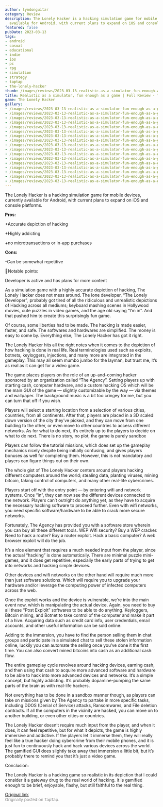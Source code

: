 ```yaml
---
author: lyndonguitar
category: Review
description: The Lonely Hacker is a hacking simulation game for mobile devices, currently
  available for Android, with current plans to expand on iOS and console platforms.
featured: false
pubDate: 2023-03-13
tags:
- android
- casual
- educational
- indie
- ios
- pc
- rpg
- simulation
- strategy
- taptap
- the-lonely-hacker
thumb: /images/reviews/2023-03-13-realistic-as-a-simulator-fun-enough-as-a-game--full-review---the-lonely-hacker-0.avif
title: Realistic as a simulator, fun enough as a game | Full Review - The Lonely Hacker
game: The Lonely Hacker
gallery:
- /images/reviews/2023-03-13-realistic-as-a-simulator-fun-enough-as-a-game--full-review---the-lonely-hacker-0.avif
- /images/reviews/2023-03-13-realistic-as-a-simulator-fun-enough-as-a-game--full-review---the-lonely-hacker-1.avif
- /images/reviews/2023-03-13-realistic-as-a-simulator-fun-enough-as-a-game--full-review---the-lonely-hacker-2.avif
- /images/reviews/2023-03-13-realistic-as-a-simulator-fun-enough-as-a-game--full-review---the-lonely-hacker-3.avif
- /images/reviews/2023-03-13-realistic-as-a-simulator-fun-enough-as-a-game--full-review---the-lonely-hacker-4.avif
- /images/reviews/2023-03-13-realistic-as-a-simulator-fun-enough-as-a-game--full-review---the-lonely-hacker-5.avif
- /images/reviews/2023-03-13-realistic-as-a-simulator-fun-enough-as-a-game--full-review---the-lonely-hacker-6.avif
- /images/reviews/2023-03-13-realistic-as-a-simulator-fun-enough-as-a-game--full-review---the-lonely-hacker-7.avif
- /images/reviews/2023-03-13-realistic-as-a-simulator-fun-enough-as-a-game--full-review---the-lonely-hacker-8.avif
- /images/reviews/2023-03-13-realistic-as-a-simulator-fun-enough-as-a-game--full-review---the-lonely-hacker-9.avif
- /images/reviews/2023-03-13-realistic-as-a-simulator-fun-enough-as-a-game--full-review---the-lonely-hacker-10.avif
- /images/reviews/2023-03-13-realistic-as-a-simulator-fun-enough-as-a-game--full-review---the-lonely-hacker-11.avif
- /images/reviews/2023-03-13-realistic-as-a-simulator-fun-enough-as-a-game--full-review---the-lonely-hacker-12.avif
- /images/reviews/2023-03-13-realistic-as-a-simulator-fun-enough-as-a-game--full-review---the-lonely-hacker-13.avif
- /images/reviews/2023-03-13-realistic-as-a-simulator-fun-enough-as-a-game--full-review---the-lonely-hacker-14.avif
- /images/reviews/2023-03-13-realistic-as-a-simulator-fun-enough-as-a-game--full-review---the-lonely-hacker-15.avif
- /images/reviews/2023-03-13-realistic-as-a-simulator-fun-enough-as-a-game--full-review---the-lonely-hacker-16.avif
---
```

The Lonely Hacker is a hacking simulation game for mobile devices, currently available for Android, with current plans to expand on iOS and console platforms.


**Pros:**


+Accurate depiction of hacking

+Highly addicting

+no microtransactions or in-app purchases


**Cons:**


-Can be somewhat repetitive

📝Notable points:

Developer is active and has plans for more content

As a simulation game with a highly accurate depiction of hacking, The Lonely Hacker does not mess around. The lone developer, “The Lonely Developer", probably got tired of all the ridiculous and unrealistic depictions of Hacking across all mediums; keyboard mashing scenes in Hollywood movies, cute puzzles in video games, and the age old saying “I’m in”. And that pushed him to create this surprisingly fun game.

Of course, some liberties had to be made. The hacking is made easier, faster, and safe. The softwares and hardwares are simplified. The money is easy to come by. Everything else, The Lonely Hacker has got it right.

The Lonely Hacker hits all the right notes when it comes to the depiction of how hacking is done in real life. Real terminologies used such as exploits, botnets, keyloggers, injections, and many more are integrated in the gameplay. This may all seem mumbo jumbo for the layman, but trust me, it’s as real as it can get for a video game.

The game places players on the role of an up-and-coming hacker sponsored by an organization called “The Agency”. Setting players up with starting cash, computer hardware, and a custom hacking OS which will be the main GUI of the game — slightly customizable by the way — via themes and wallpaper. The background music is a bit too cringey for me, but you can turn that off if you wish.

Players will select a starting location from a selection of various cities, countries, from all continents. After that, players are placed in a 3D scaled down version of the city they’ve picked, and they can move from one building to the other, or even move to other countries to access different networks. As for what to do next, it’s entirely up to the players to decide on what to do next. There is no story, no plot, the game is purely sandbox

Players can follow the tutorial missions, which does set up the gameplay mechanics nicely despite being initially confusing, and gives players bonuses as well for completing them. However, this is not mandatory and players can figure things out on their own.

The whole gist of The Lonely Hacker centers around players hacking different computers around the world; stealing data, planting viruses, mining bitcoin, taking control of computers, and many other real-life cybercrimes.

Players start off with the entry point — by entering wifi and network systems. Once “in”, they can now see the different devices connected to the network. Players can’t outright do anything yet, as they have to acquire the necessary hacking software to proceed further. Even with wifi networks, you need specific software/hardware to be able to crack more secure networks.

Fortunately, The Agency has provided you with a software store wherein you can buy all these different tools. WEP Wifi security? Buy a WEP cracker. Need to hack a router? Buy a router exploit. Hack a basic computer? A web browser exploit will do the job.

It’s a nice element that requires a much needed input from the player, since the actual “hacking” is done automatically. There are minimal puzzle mini-games, and it does get repetitive, especially the early parts of trying to get into networks and hacking simple devices.

Other devices and wifi networks on the other hand will require much more than just software solutions. Which will require you to upgrade your hardware and/or leverage the computing power of infected computers across the web.

Once the exploit works and the device is vulnerable, we’re into the main event now, which is manipulating the actual device. Again, you need to buy all these “Post Exploit” softwares to be able to do anything. Keyloggers, Bitcoin mining, and Botnet to take control of the computer and make it part of a hive. Acquiring data such as credit card info, user credentials, email accounts, and other useful information can be sold online.

Adding to the immersion, you have to find the person selling them in chat groups and participate in a simulated chat to sell these stolen information online, luckily you can automate the selling once you’ve done it the first time. You can also convert mined bitcoins into cash as an additional cash flow.

The entire gameplay cycle revolves around hacking devices, earning cash, and then using that cash to acquire more advanced software and hardware to be able to hack into more advanced devices and networks. It’s a simple concept, but highly addicting. It’s probably dopamine-pumping the same parts of the brain as with real-life hackers.

Not everything has to be done in a sandbox manner though, as players can take on missions given by The Agency to partake in more specific tasks, including DDOS (Denial of Service) attacks, Ransomwares, and File deletion contracts. If all the computers in the vicinity are hacked, you can move on to another building, or even other cities or countries.

The Lonely Hacker doesn’t require much input from the player, and when it does, it can feel repetitive, but for what it depicts, the game is highly immersive and addictive. If the players let it immerse them, they will really feel like a true hacker doing cybercrime from their mobile phones, and it is just fun to continuously hack and hack various devices across the world. The gamified GUI does slightly take away that immersion a little bit, but it’s probably there to remind you that it’s just a video game.

Conclusion:

The Lonely Hacker is a hacking game so realistic in its depiction that I could consider it a gateway drug to the real world of hacking. It is gamified enough to be brief, enjoyable, flashy, but still faithful to the real thing.

[Original link](https://www.taptap.io/post/4787861)<br><span style="font-size: 0.95em; color: #888;">Originally posted on TapTap.</span>
